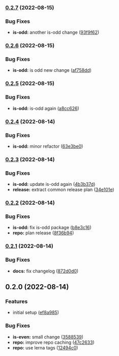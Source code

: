 

### [0.2.7](https://github.com/tuan231195/monorepo-template/compare/is-odd@0.2.6...is-odd@0.2.7) (2022-08-15)


### Bug Fixes

* **is-odd:** another is-odd change ([93f9f62](https://github.com/tuan231195/monorepo-template/commit/93f9f6205b493290188d69943af13237318e71c0))

### [0.2.6](https://github.com/tuan231195/monorepo-template/compare/is-odd@0.2.5...is-odd@0.2.6) (2022-08-15)


### Bug Fixes

* **is-odd:** is odd new change ([af758dd](https://github.com/tuan231195/monorepo-template/commit/af758ddbb969f1ded09b5245e2e7344e1ce6092a))

### [0.2.5](https://github.com/tuan231195/monorepo-template/compare/is-odd@0.2.4...is-odd@0.2.5) (2022-08-15)


### Bug Fixes

* **is-odd:** is-odd again ([a8cc626](https://github.com/tuan231195/monorepo-template/commit/a8cc62654ac6c6020ff7a2db742be378c4ef9afa))

### [0.2.4](https://github.com/tuan231195/monorepo-template/compare/is-odd@0.2.3...is-odd@0.2.4) (2022-08-14)


### Bug Fixes

* **is-odd:** minor refactor ([63e3be0](https://github.com/tuan231195/monorepo-template/commit/63e3be022500eb563d977f2bf8d7e06a48572030))

### [0.2.3](https://github.com/tuan231195/monorepo-template/compare/is-odd@0.2.2...is-odd@0.2.3) (2022-08-14)


### Bug Fixes

* **is-odd:** update is-odd again ([4b3b37d](https://github.com/tuan231195/monorepo-template/commit/4b3b37ddd831f5de562b651607445c17523b54ae))
* **release:** extract common release plan ([34e101e](https://github.com/tuan231195/monorepo-template/commit/34e101e6c3fee78679a727c1dfafcb69774769ac))

### [0.2.2](https://github.com/tuan231195/monorepo-template/compare/is-odd@0.2.1...is-odd@0.2.2) (2022-08-14)


### Bug Fixes

* **is-odd:** fix is-odd package ([b8e3c16](https://github.com/tuan231195/monorepo-template/commit/b8e3c16be6c2b136d27f7269278dc66a41b32ad8))
* **repo:** plan release ([8f36b94](https://github.com/tuan231195/monorepo-template/commit/8f36b9451c047e0770e68013ee054921608b78df))

### [0.2.1](https://github.com/tuan231195/monorepo-template/compare/is-odd@0.2.0...is-odd@0.2.1) (2022-08-14)


### Bug Fixes

* **docs:** fix changelog ([872d0d0](https://github.com/tuan231195/monorepo-template/commit/872d0d01e09a63391db09046dcdd323163d00e3e))

## 0.2.0 (2022-08-14)


### Features

* initial setup ([ef8a985](https://github.com/tuan231195/monorepo-template/commit/ef8a98584c0b3ee00e3a8d07bf441382374ba38c))


### Bug Fixes

* **is-even:** small change ([3588539](https://github.com/tuan231195/monorepo-template/commit/3588539641ede3660a22fd535f26e17f0e70df6c))
* **repo:** improve repo caching ([47c2633](https://github.com/tuan231195/monorepo-template/commit/47c26337a3d262312b311a3052043c75f7e88d6b))
* **repo:** use lerna tags ([12494c0](https://github.com/tuan231195/monorepo-template/commit/12494c0cfb6057b97d23f66bd247a292385a49ca))